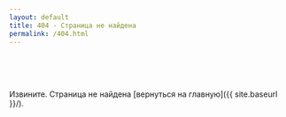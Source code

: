 ```yaml
---
layout: default
title: 404 - Страница не найдена
permalink: /404.html
---
```

<br>
<br>
<br>


Извините. Страница не найдена [вернуться на главную]({{ site.baseurl }}/).

<br>
<br>
<br>

<!-- [<img src="{{ site.baseurl }}/images/404.jpg" alt="Ошибка 404" style="width: 400px;"/>]({{ site.baseurl }}/) -->
